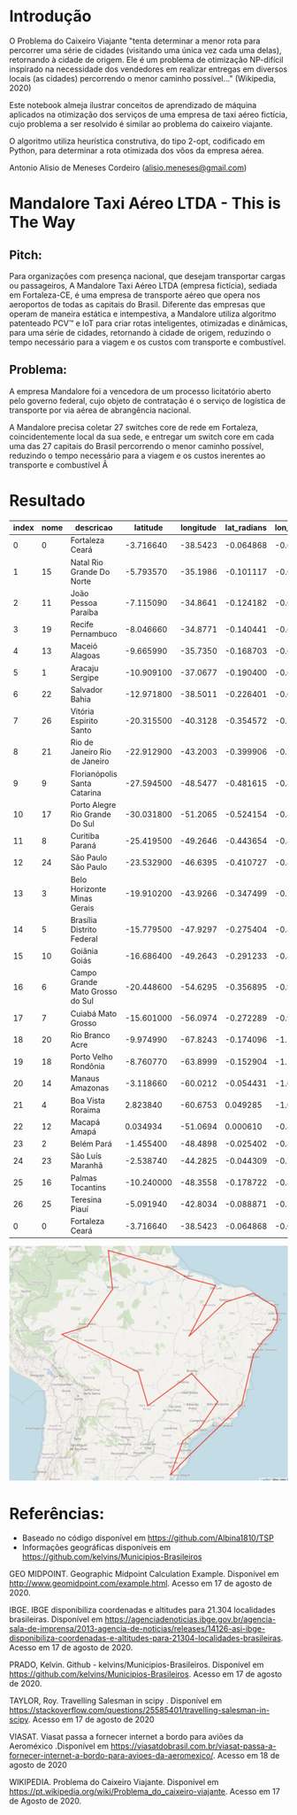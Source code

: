 # Introdução

O Problema do Caixeiro Viajante "tenta determinar a menor rota para percorrer uma série de cidades (visitando uma única vez cada uma delas), retornando à cidade de origem. Ele é um problema de otimização NP-difícil inspirado na necessidade dos vendedores em realizar entregas em diversos locais (as cidades) percorrendo o menor caminho possível..." (Wikipedia, 2020)

Este notebook almeja ilustrar conceitos de aprendizado de máquina aplicados na otimização dos serviços de uma empresa de taxi aéreo fictícia, cujo problema a ser resolvido é similar ao problema do caixeiro viajante.

O algoritmo utiliza heurística construtiva, do tipo 2-opt, codificado em Python, para determinar a rota otimizada dos vôos da empresa aérea.

Antonio Alisio de Meneses Cordeiro (alisio.meneses@gmail.com)

# Mandalore Taxi Aéreo LTDA - This is The Way

## Pitch:

Para organizações com presença nacional, que desejam transportar cargas ou passageiros, A Mandalore Taxi Aéreo LTDA (empresa fictícia), sediada em Fortaleza-CE, é uma empresa de transporte aéreo que opera nos aeroportos de todas as capitais do Brasil. Diferente das empresas que operam de maneira estática e intempestiva, a Mandalore utiliza algoritmo patenteado PCV™ e IoT para criar rotas inteligentes, otimizadas e dinâmicas, para uma série de cidades, retornando à cidade de origem, reduzindo o tempo necessário para a viagem e os custos com transporte e combustível.

## Problema:

A empresa Mandalore foi a vencedora de um processo licitatório aberto pelo governo federal, cujo objeto de contratação é o serviço de logística de transporte por via aérea de abrangência nacional.

A Mandalore precisa coletar 27 switches core de rede em Fortaleza, coincidentemente local da sua sede, e entregar um switch core em cada uma das 27 capitais do Brasil percorrendo o menor caminho possível, reduzindo o tempo necessário para a viagem e os custos inerentes ao transporte e combustível
Â

# Resultado


|index|nome|descricao|latitude|longitude|lat_radians|lon_radians|x|y|
|---|-|--|--|--|--|--|-|-|
|0|0|Fortaleza	Ceará|-3.716640|-38.5423|-0.064868|-0.672690|4972.586968|-323.012994
|1|15|Natal	Rio Grande Do Norte|-5.793570|-35.1986|-0.101117|-0.614331|5179.527247|-525.529930|
|2|11|João Pessoa	Paraíba|-7.115090|-34.8641|-0.124182|-0.608493|5187.215605|-647.489257|
|3|19|Recife	Pernambuco|-8.046660|-34.8771|-0.140441|-0.608720|5175.184638|-731.623024|
|4|13|Maceió	Alagoas|-9.665990|-35.7350|-0.168703|-0.623693|5098.093783|-868.318866|
|5|1|Aracaju	Sergipe|-10.909100|-37.0677|-0.190400|-0.646953|4991.705945|-962.073286|
|6|22|Salvador	Bahia|-12.971800|-38.5011|-0.226401|-0.671971|4858.683044|-1119.196831|
|7|26|Vitória	Espirito Santo|-20.315500|-40.3128|-0.354572|-0.703591|4555.845123|-1686.659544|
|8|21|Rio de Janeiro	Rio de Janeiro|-22.912900|-43.2003|-0.399906|-0.753987|4277.795699|-1808.146751|
|9|9|Florianópolis	Santa Catarina|-27.594500|-48.5477|-0.481615|-0.847317|3737.820630|-1953.628557|
|10|17|Porto Alegre	Rio Grande Do Sul|-30.031800|-51.2065|-0.524154|-0.893722|3455.657802|-1997.683037|
|11|8|Curitiba	Paraná|-25.419500|-49.2646|-0.443654|-0.859829|3755.011488|-1784.576920|
|12|24|São Paulo	São Paulo|-23.532900|-46.6395|-0.410727|-0.814013|4010.440687|-1746.528153|
|13|3|Belo Horizonte	Minas Gerais|-19.910200|-43.9266|-0.347499|-0.766664|4314.308900|-1562.626769|
|14|5|Brasília	Distrito Federal|-15.779500|-47.9297|-0.275404|-0.836531|4107.967426|-1160.850281|
|15|10|Goiânia	Goiás|-16.686400|-49.2643|-0.291233|-0.859824|3982.456984|-1193.764048|
|16|6|Campo Grande	Mato Grosso do Sul|-20.448600|-54.6295|-0.356895|-0.953465|3455.535003|-1288.439481|
|17|7|Cuiabá	Mato Grosso|-15.601000|-56.0974|-0.272289|-0.979084|3422.710611|-955.702368|
|18|20|Rio Branco	Acre|-9.974990|-67.8243|-0.174096|-1.183757|2368.370623|-416.541771|
|19|18|Porto Velho	Rondônia|-8.760770|-63.8999|-0.152904|-1.115264|2770.161155|-426.901645|
|20|14|Manaus	Amazonas|-3.118660|-60.0212|-0.054431|-1.047568|3178.743587|-173.192902|
|21|4|Boa Vista	Roraima|2.823840|-60.6753|0.049285|-1.058984|3116.461620|153.720248|
|22|12|Macapá	Amapá|0.034934|-51.0694|0.000610|-0.891329|4003.399348|2.440926|
|23|2|Belém	Pará|-1.455400|-48.4898|-0.025402|-0.846307|4221.039565|-107.243896|
|24|23|São Luís	Maranhã|-2.538740|-44.2825|-0.044309|-0.772875|4556.560592|-202.030572|
|25|16|Palmas	Tocantins|-10.240000|-48.3558|-0.178722|-0.843968|4166.114878|-752.605416|
|26|25|Teresina	Piauí|-5.091940|-42.8034|-0.088871|-0.747060|4655.889103|-414.866863|
|0|0|Fortaleza	Ceará|-3.716640|-38.5423|-0.064868|-0.672690|4972.586968|-323.012994|

![Rota Renderizada](https://github.com/alisio/mandalore-tsp/blob/master/rota_renderizada.png)

# Referências:

* Baseado no código disponível em https://github.com/Albina1810/TSP
* Informações geográficas disponíveis em https://github.com/kelvins/Municipios-Brasileiros

GEO MIDPOINT. Geographic Midpoint Calculation Example. Disponível em <http://www.geomidpoint.com/example.html>. Acesso em 17 de agosto de 2020.

IBGE. IBGE disponibiliza coordenadas e altitudes para 21.304 localidades brasileiras. Disponível em <https://agenciadenoticias.ibge.gov.br/agencia-sala-de-imprensa/2013-agencia-de-noticias/releases/14126-asi-ibge-disponibiliza-coordenadas-e-altitudes-para-21304-localidades-brasileiras>. Acesso em 17 de agosto de 2020.

PRADO, Kelvin. Github - kelvins/Municipios-Brasileiros. Disponível em <https://github.com/kelvins/Municipios-Brasileiros>. Acesso em 17 de agosto de 2020.

TAYLOR, Roy. Travelling Salesman in scipy
. Disponível em <https://stackoverflow.com/questions/25585401/travelling-salesman-in-scipy>. Acesso em 17 de agosto de 2020

VIASAT. Viasat passa a fornecer internet a bordo para aviões da Aeroméxico .Disponível em <https://viasatdobrasil.com.br/viasat-passa-a-fornecer-internet-a-bordo-para-avioes-da-aeromexico/>. Acesso em 18 de agosto de 2020

WIKIPEDIA. Problema do Caixeiro Viajante. Disponível em <https://pt.wikipedia.org/wiki/Problema_do_caixeiro-viajante>. Acesso em 17 de Agosto de 2020.
